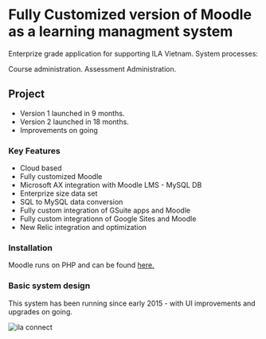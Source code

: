 ##

# Fully Customized version of Moodle as a learning managment system

Enterprize grade application for supporting ILA Vietnam. System processes: 

Course administration. 
Assessment Administration. 


## Project

* Version 1 launched in 9 months. 
* Version 2 launched in 18 months.
* Improvements on going

### Key Features

* Cloud based
* Fully customized Moodle 
* Microsoft AX integration with Moodle LMS - MySQL DB
* Enterprize size data set 
* SQL to MySQL data conversion
* Fully custom integration of GSuite apps and Moodle 
* Fully custom integrationn of Google Sites and Moodle
* New Relic integration and optimization


### Installation

Moodle runs on PHP and can be found [here.](https://moodle.org/)

### Basic system design 

This system has been running since early 2015 - with UI improvements and upgrades on going.

![ila connect](https://user-images.githubusercontent.com/13721960/35951622-86999f3a-0cbf-11e8-953d-72c4d0f3cfde.png)
